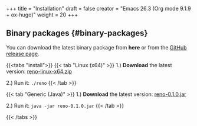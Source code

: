 +++
title = "Installation"
draft = false
creator = "Emacs 26.3 (Org mode 9.1.9 + ox-hugo)"
weight = 20
+++

## Binary packages {#binary-packages}

You can download the latest binary package from ****here**** or from the [GitHub release page](https://github.com/j-keck/reno/releases).

{{<tabs "install">}}
{{< tab "Linux (x64)" >}}
  1.) ****Download**** the latest version: [reno-linux-x64.zip](https://github.com/j-keck/reno/releases/download/v0.1.0/reno-linux-x64.zip)

  2.) Run it:  `./reno`
{{< /tab >}}

{{< tab "Generic (Java)" >}}
  1.) ****Download**** the latest version: [reno-0.1.0.jar](https://github.com/j-keck/reno/releases/download/v0.1.0/reno-0.1.0.jar)

  2.) Run it:  `java -jar reno-0.1.0.jar`
{{< /tab >}}

{{< /tabs >}}
